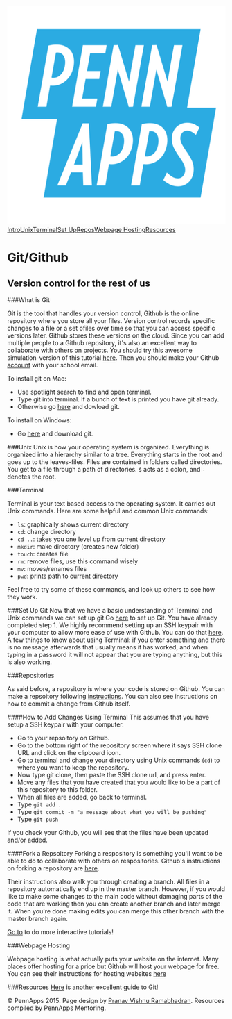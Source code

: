<div class="hidden"><meta property="og:image" content="http://2015s.pennapps.com/assets/images/logo.png"><link rel="shortcut icon" href="http://2015s.pennapps.com/assets/images/logo.png"><link rel="stylesheet" href="assets/css/global.css"><link rel="stylesheet" href="http://netdna.bootstrapcdn.com/font-awesome/4.0.3/css/font-awesome.css"><link rel="stylesheet" href='http://fonts.googleapis.com/css?family=Open+Sans:300italic,400italic,600italic,700italic,400,300,600,700' type='text/css'></div><div class="nav-items"><a href="index.html"><img src="assets/img/logo.svg"></a><a href="#what-is-git" class="nav-item">Intro</a><a href="#unix" class="nav-item">Unix</a><a href="#terminal" class="nav-item">Terminal</a><a href="#set-up-git" class="nav-item">Set Up</a><a href="#repositories" class="nav-item">Repos</a><a href="#webpage-hosting" class="nav-item">Webpage Hosting</a><a href="#Resources" class="nav-item">Resources</a></div>

Git/Github <a id="setup-section"></a>
============
Version control for the rest of us
--------------------------

###What is Git

Git is the tool that handles your version control, Github is the online repository where you store all your files. Version control records specific changes to a file or a set ofiles over time so that you can access specific versions later. Github stores these versions on the cloud. Since you can add multiple people to a Github repository, it's also an excellent way to collaborate with others on projects. You should try this awesome simulation-version of this tutorial [here](try.github.io). Then you should make your Github [account](https://github.com/join) with your school email.

To install git on Mac:
- Use spotlight search to find and open terminal.
- Type git into terminal. If a bunch of text is printed you have git already.
- Otherwise go [here](http://git-scm.com/downloads) and dowload git.

To install on Windows:
- Go [here](http://git-scm.com/downloads) and download git.
          
###Unix
Unix is how your operating system is organized. Everything is organized into a hierarchy similar to a tree. Everything starts in the root and goes up to the leaves-files. Files are contained in folders called directories. You get to a file through a path of directories. `$` acts as a colon, and `-` denotes the root.

###Terminal  

Terminal is your text based access to the operating system. It carries out Unix commands. Here are some helpful and common Unix commands:

 - `ls`: graphically shows current directory
 - `cd`: change directory
 - `cd ..`: takes you one level up from current directory
 - `mkdir`: make directory (creates new folder)
 - `touch`: creates file
 - `rm`: remove files, use this command wisely
 - `mv`: moves/renames files
 - `pwd`: prints path to current directory

Feel free to try some of these commands, and look up others to see how they work.
          

###Set Up Git
Now that we have a basic understanding of Terminal and Unix commands we can set up git.Go [here](https://help.github.com/articles/set-up-git) to set up Git. You have already completed step 1. We highly recommend setting up an SSH keypair with your computer to allow more ease of use with Github. You can do that [here](https://help.github.com/articles/generating-ssh-keys). A few things to know about using Terminal: if you enter something and there is no message afterwards that usually means it has worked, and when typing in a password it will not appear that you are typing anything, but this is also working.
        
###Repositories

As said before, a repository is where your code is stored on Github. You can make a repsoitory following [instructions](https://help.github.com/articles/create-a-repo). You can also see instructions on how to commit a change from Github itself.

####How to Add Changes Using Terminal
This assumes that you have setup a SSH keypair with your computer.
- Go to your repsoitory on Github.
- Go to the bottom right of the repository screen where it says SSH clone URL and click on the clipboard icon.
- Go to terminal and change your directory using Unix commands (`cd`) to where you want to keep the repository.
- Now type git clone, then paste the SSH clone url, and press enter.
- Move any files that you have created that you would like to be a part of this repository to this folder.
- When all files are added, go back to terminal.
- Type `git add .`
- Type `git commit -m "a message about what you will be pushing"`
- Type `git push`

If you check your Github, you will see that the files have been updated and/or added.
          
####Fork a Repsoitory
Forking a respository is something you'll want to be able to do to collaborate with others on respositories. Github's instructions on forking a repository are [here](https://help.github.com/articles/fork-a-reop).

Their instructions also walk you through creating a branch. All files in a repository automatically end up in the master branch. However, if you would like to make some changes to the main code without damaging parts of the code that are working then you can create another branch and later merge it. When you're done making edits you can merge this other branch with the master branch again.

[Go to](http://try.github.com/levels/1/challenges/10) to do more interactive tutorials!
          
###Webpage Hosting

Webpage hosting is what actually puts your website on the internet. Many places offer hosting for a price but Github will host your webpage for free. You can see their instructions for hosting websites [here](http://pages.github.com)


###Resources
[Here](http://rogerdu...io/git-guide/) is another excellent guide to Git!


<div class="footer"><p>&copy; PennApps 2015. Page design by <a href="http://pvrnav.com">Pranav Vishnu Ramabhadran</a>. Resources compiled by PennApps Mentoring.</div>

<script src="http://code.jquery.com/jquery-1.11.0.min.js"></script>
<script src="assets/js/FlowType.js"></script>
<script type="text/javascript">
    $('body').flowtype({
        minimum   : 500,
        maximum   : 1000,
        minFont   : 16,
        maxFont   : 65,
        fontRatio : 40
    });
</script>
